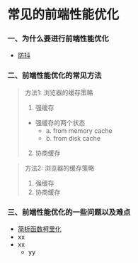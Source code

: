 # 常见的前端性能优化

### 一、为什么要进行前端性能优化
- [防抖]()

### 二、前端性能优化的常见方法
> 方法1: 浏览器的缓存策略
> 1. 强缓存
>   - 强缓存的两个状态
>       - a. from memory cache
>       - b. from disk cache
> 2. 协商缓存


> 方法2: 浏览器的缓存策略
> 1. 强缓存
> 2. 协商缓存

### 三、前端性能优化的一些问题以及难点
- [简析函数柯里化]()
- xx
- xx
    - yy

